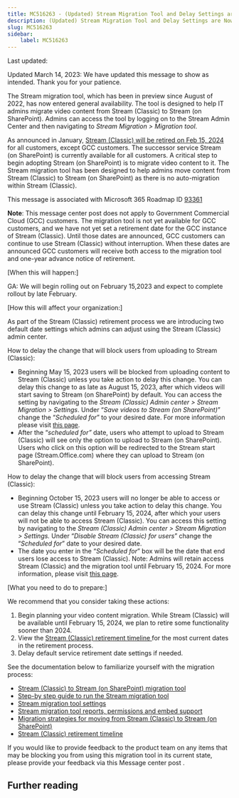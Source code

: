 ```yaml
---
title: MC516263 - (Updated) Stream Migration Tool and Delay Settings are Now Generally Available
description: (Updated) Stream Migration Tool and Delay Settings are Now Generally Available
slug: MC516263
sidebar:
    label: MC516263
---
```



Last updated: 

<p>Updated March 14, 2023: We have updated this message to show as intended. Thank you for your patience.</p><p>The Stream migration tool, which has been in preview since August of 2022, has now entered general availability. The tool is designed to help IT admins migrate video content from Stream (Classic) to Stream (on SharePoint). Admins can access the tool by logging on to the Stream Admin Center and then navigating to <i>Stream Migration &gt; Migration tool</i>.&nbsp;&nbsp;<br></p><p>As announced in January, <a href="https://techcommunity.microsoft.com/t5/microsoft-stream-blog/update-on-stream-classic-retirement-last-day-of-service-set-for/ba-p/3712075" target="_blank">Stream (Classic) will be retired on Feb 15, 2024</a> for all customers, except GCC customers. The successor service Stream (on SharePoint) is currently available for all customers. A critical step to begin adopting Stream (on SharePoint) is to migrate video content to it. The Stream migration tool has been designed to help admins move content from Stream (Classic) to Stream (on SharePoint) as there is no auto-migration within Stream (Classic).&nbsp;</p><p>
</p><p>This message is associated with Microsoft 365 Roadmap ID <a href="https://www.microsoft.com/microsoft-365/roadmap?filters=&amp;searchterms=93361" target="_blank">93361</a></p><p><b>Note</b>: This message center post does not apply to Government Commercial Cloud (GCC) customers. The migration tool is not yet available for GCC customers, and we have not yet set a retirement date for the GCC instance of Stream (Classic). Until those dates are announced, GCC customers can continue to use Stream (Classic) without interruption. When these dates are announced GCC customers will receive both access to the migration tool and one-year advance notice of retirement.<i>&nbsp;</i></p><p>[When this will happen:] 
</p><p> 
</p><p>GA: We will begin rolling out on February 15,2023 and expect to complete rollout by late February.</p><p>[How this will affect your organization:] 
</p><p>
</p><p>As part of the Stream (Classic) retirement process we are introducing two default date settings which admins can adjust using the Stream (Classic) admin center.&nbsp;</p><p>How to delay the change that will block users from uploading to Stream (Classic):</p><ul><li>Beginning May 15, 2023 users will be blocked from uploading content to Stream (Classic) unless you take action to delay this change. You can delay this change to as late as August 15, 2023, after which videos will start saving to Stream (on SharePoint) by default. You can access the setting by navigating to the <i>Stream (Classic) Admin center &gt; Stream Migration &gt; Settings</i>. Under “<i>Save videos to Stream (on SharePoint)</i>” change the “<i>Scheduled for</i>” to your desired date. For more information please visit <a href="https://learn.microsoft.com/stream/streamnew/migration-settings#delay-upload-block-setting" target="_blank" style="font-family: sans-serif; font-weight: 400; background-color: rgb(255, 255, 255);">this page</a>.<br></li><li>After the “<i>scheduled for”</i> date, users who attempt to upload to Stream (Classic) will see only the option to upload to Stream (on SharePoint). Users who click on this option will be redirected to the Stream start page (Stream.Office.com) where they can upload to Stream (on SharePoint).&nbsp;</li></ul><p>How to delay the change that will block users from accessing Stream (Classic):</p><ul><li>Beginning October 15, 2023 users will no longer be able to access or use Stream (Classic) unless you take action to delay this change. You can delay this change until February 15, 2024, after which your users will not be able to access Stream (Classic). You can access this setting by navigating to the <i>Stream (Classic) Admin center &gt; Stream Migration &gt; Settings.</i>&nbsp;Under “<i>Disable Stream (Classic) for users</i>” change the “<i>Scheduled for</i>” date to your desired date.&nbsp;</li><li>The date you enter in the “<i>Scheduled for</i>” box will be the date that end users lose access to Stream (Classic). Note: Admins will retain access Stream (Classic) and the migration tool until February 15, 2024. For more information, please visit <a href="https://learn.microsoft.com/en-us/stream/streamnew/migration-settings#disable-stream-classic" target="_blank">this page</a>.</li></ul><p>[What you need to do to prepare:]<br></p><p>
</p><p>We recommend that you consider taking these actions:&nbsp;<br></p><ol><li>Begin planning your video content migration. While Stream (Classic) will be available until February 15, 2024, we plan to retire some functionality sooner than 2024.&nbsp;<br></li><li>View the <a href="https://learn.microsoft.com/stream/streamnew/stream-classic-to-new-migration-overview#timeline" target="_blank">Stream (Classic) retirement timeline </a>for the most current dates in the retirement process.&nbsp;<br></li><li>Delay default service retirement date settings if needed.&nbsp;</li></ol><p>See the documentation below to familiarize yourself with the migration process:<br></p><ul><li><a href="https://learn.microsoft.com/stream/streamnew/understand-the-tool" target="_blank">Stream (Classic) to Stream (on SharePoint) migration tool</a></li><li><a href="https://learn.microsoft.com/stream/streamnew/step-by-step-guide" target="_blank">Step-by step guide to run the Stream migration tool</a></li><li><a href="https://learn.microsoft.com/stream/streamnew/migration-settings" target="_blank">Stream migration tool settings</a></li><li><a href="https://learn.microsoft.com/stream/streamnew/migration-details" target="_blank">Stream migration tool reports, permissions and embed support</a></li><li><a href="https://learn.microsoft.com/stream/streamnew/migration-strategies" target="_blank">Migration strategies for moving from Stream (Classic) to Stream (on SharePoint)</a></li><li><a href="https://learn.microsoft.com/stream/streamnew/stream-classic-to-new-migration-overview#migration--retirement-timeline" target="_blank">Stream (Classic) retirement timeline</a></li></ul><p>If you would like to provide feedback to the product team on any items that may be blocking you from using this migration tool in its current state, please provide your feedback via this Message center post .<br></p>

## Further reading
